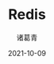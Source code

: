 ---
date: 2021-10-09
description: "成长的路口"
image: "/images/redis.jfif"
title: "Redis"
author: 诸葛青
authorEmoji: 😃
pinned: false
tags:
- 
series:
- Redis
---